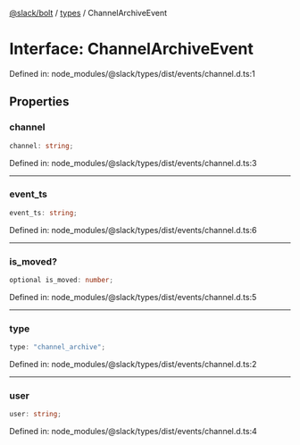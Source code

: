 [@slack/bolt](../../../../index.md) / [types](../index.md) / ChannelArchiveEvent

# Interface: ChannelArchiveEvent

Defined in: node\_modules/@slack/types/dist/events/channel.d.ts:1

## Properties

### channel

```ts
channel: string;
```

Defined in: node\_modules/@slack/types/dist/events/channel.d.ts:3

***

### event\_ts

```ts
event_ts: string;
```

Defined in: node\_modules/@slack/types/dist/events/channel.d.ts:6

***

### is\_moved?

```ts
optional is_moved: number;
```

Defined in: node\_modules/@slack/types/dist/events/channel.d.ts:5

***

### type

```ts
type: "channel_archive";
```

Defined in: node\_modules/@slack/types/dist/events/channel.d.ts:2

***

### user

```ts
user: string;
```

Defined in: node\_modules/@slack/types/dist/events/channel.d.ts:4
